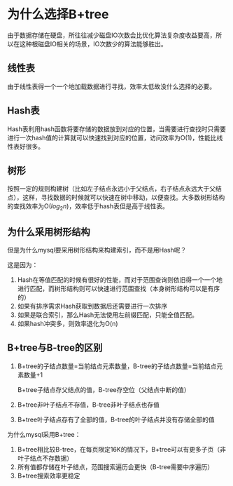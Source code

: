 # 为什么选择B+tree

由于数据存储在硬盘，所往往减少磁盘IO次数会比优化算法复杂度收益要高，所以在这种根磁盘IO相关的场景，IO次数少的算法能够胜出。

## 线性表

由于线性表得一个一个地加载数据进行寻找，效率太低故没什么选择的必要。

## Hash表

Hash表利用hash函数将要存储的数据放到对应的位置，当需要进行查找时只需要进行一次hash值的计算就可以快速找到对应的位置，访问效率为O(1)，性能比线性表好很多。

## 树形

按照一定的规则构建树（比如左子结点永远小于父结点，右子结点永远大于父结点），这样，寻找数据的时候就可以快速在树中移动，以便查找。大多数树形结构的查找效率为O($log_{2}n$)，效率低于hash表但是高于线性表。

## 为什么采用树形结构

但是为什么mysql要采用树形结构来构建索引，而不是用Hash呢？

这是因为：

1. Hash在等值匹配的时候有很好的性能，而对于范围查询则依旧得一个一个地进行匹配，而树形结构则可以快速进行范围查找（本身树形结构可以是有序的）
2. 如果有排序需求Hash获取到数据后还需要进行一次排序
3. 如果是联合索引，那么Hash无法使用左前缀匹配，只能全值匹配。
4. 如果hash冲突多，则效率退化为O(n)

## B+tree与B-tree的区别

1. B+tree的子结点数量=当前结点元素数量，B-tree的子结点数量=当前结点元素数量+1

   B+tree子结点存父结点的值，B-tree存空位（父结点中断的值）

2. B+tree非叶子结点不存值，B-tree非叶子结点也存值

3. B+tree叶子结点存有了全部的值，B-tree的叶子结点并没有存储全部的值

为什么mysql采用B+tree：

1. B+tree相比较B-tree，在每页限定16K的情况下，B+tree可以有更多子页（非叶子结点不存数据）
2. 所有值都存储在叶子结点，范围搜索遍历会更快（B-tree需要中序遍历）
3. B+tree搜索效率更稳定